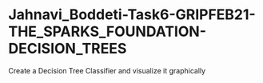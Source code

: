 # Jahnavi_Boddeti-Task6-GRIPFEB21-THE_SPARKS_FOUNDATION-DECISION_TREES
Create a Decision Tree Classifier and visualize it graphically
